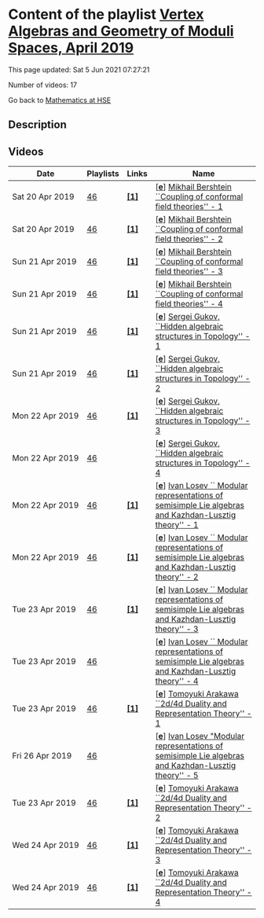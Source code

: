 # Content of the playlist [Vertex Algebras and Geometry of Moduli Spaces, April 2019](https://youtube.com/playlist?list=PLq3E5oubNNoCvEGe2v8NBZvLlQcX_3IQN)

This page updated: Sat 5 Jun 2021 07:27:21

Number of videos: 17

Go back to [Mathematics at HSE](./README.md)

## Description



## Videos

|Date|Playlists|Links|Name|
|---|---|---|---|
| Sat&nbsp;20&nbsp;Apr&nbsp;2019 | [46](./playlists/46.md "Vertex Algebras and Geometry of Moduli Spaces, April 2019") | [**[1]**](https://mf.hse.ru/en/announcements/253894100.html) | [[**e**](https://studio.youtube.com/video/okgqppOAcSY/edit)] [Mikhail Bershtein ``Coupling of conformal field theories'' - 1](https://youtube.com/watch?v=okgqppOAcSY&list=PLq3E5oubNNoCvEGe2v8NBZvLlQcX_3IQN "International conference \"Vertex Algebras and Geometry of Moduli Spaces\", https://mf.hse.ru/en/announcements/253894100.html") |
| Sat&nbsp;20&nbsp;Apr&nbsp;2019 | [46](./playlists/46.md "Vertex Algebras and Geometry of Moduli Spaces, April 2019") | [**[1]**](https://mf.hse.ru/en/announcements/253894100.html) | [[**e**](https://studio.youtube.com/video/lQ2gN7dXoPU/edit)] [Mikhail Bershtein ``Coupling of conformal field theories'' - 2](https://youtube.com/watch?v=lQ2gN7dXoPU&list=PLq3E5oubNNoCvEGe2v8NBZvLlQcX_3IQN "International conference \"Vertex Algebras and Geometry of Moduli Spaces\", https://mf.hse.ru/en/announcements/253894100.html  Unfortunately sound disappeared around 40:00.") |
| Sun&nbsp;21&nbsp;Apr&nbsp;2019 | [46](./playlists/46.md "Vertex Algebras and Geometry of Moduli Spaces, April 2019") | [**[1]**](https://mf.hse.ru/en/announcements/253894100.html) | [[**e**](https://studio.youtube.com/video/n1eWRDg9lns/edit)] [Mikhail Bershtein ``Coupling of conformal field theories'' - 3](https://youtube.com/watch?v=n1eWRDg9lns&list=PLq3E5oubNNoCvEGe2v8NBZvLlQcX_3IQN "International conference \"Vertex Algebras and Geometry of Moduli Spaces\", https://mf.hse.ru/en/announcements/253894100.html") |
| Sun&nbsp;21&nbsp;Apr&nbsp;2019 | [46](./playlists/46.md "Vertex Algebras and Geometry of Moduli Spaces, April 2019") | [**[1]**](https://mf.hse.ru/en/announcements/253894100.html) | [[**e**](https://studio.youtube.com/video/mvhqpojFuuQ/edit)] [Mikhail Bershtein ``Coupling of conformal field theories'' - 4](https://youtube.com/watch?v=mvhqpojFuuQ&list=PLq3E5oubNNoCvEGe2v8NBZvLlQcX_3IQN "International conference \"Vertex Algebras and Geometry of Moduli Spaces\", https://mf.hse.ru/en/announcements/253894100.html") |
| Sun&nbsp;21&nbsp;Apr&nbsp;2019 | [46](./playlists/46.md "Vertex Algebras and Geometry of Moduli Spaces, April 2019") | [**[1]**](https://mf.hse.ru/en/announcements/253894100.html) | [[**e**](https://studio.youtube.com/video/eeRtDDyY-TU/edit)] [Sergei Gukov, ``Hidden algebraic structures in Topology'' - 1](https://youtube.com/watch?v=eeRtDDyY-TU&list=PLq3E5oubNNoCvEGe2v8NBZvLlQcX_3IQN "International conference \"Vertex Algebras and Geometry of Moduli Spaces\", https://mf.hse.ru/en/announcements/253894100.html") |
| Sun&nbsp;21&nbsp;Apr&nbsp;2019 | [46](./playlists/46.md "Vertex Algebras and Geometry of Moduli Spaces, April 2019") | [**[1]**](https://mf.hse.ru/en/announcements/253894100.html) | [[**e**](https://studio.youtube.com/video/y134VCm8ZZY/edit)] [Sergei Gukov, ``Hidden algebraic structures in Topology'' - 2](https://youtube.com/watch?v=y134VCm8ZZY&list=PLq3E5oubNNoCvEGe2v8NBZvLlQcX_3IQN "International conference \"Vertex Algebras and Geometry of Moduli Spaces\", https://mf.hse.ru/en/announcements/253894100.html") |
| Mon&nbsp;22&nbsp;Apr&nbsp;2019 | [46](./playlists/46.md "Vertex Algebras and Geometry of Moduli Spaces, April 2019") | [**[1]**](https://mf.hse.ru/en/announcements/253894100.html) | [[**e**](https://studio.youtube.com/video/izqh19-jBoc/edit)] [Sergei Gukov, ``Hidden algebraic structures in Topology''   - 3](https://youtube.com/watch?v=izqh19-jBoc&list=PLq3E5oubNNoCvEGe2v8NBZvLlQcX_3IQN "International conference \"Vertex Algebras and Geometry of Moduli Spaces\", https://mf.hse.ru/en/announcements/253894100.html") |
| Mon&nbsp;22&nbsp;Apr&nbsp;2019 | [46](./playlists/46.md "Vertex Algebras and Geometry of Moduli Spaces, April 2019") |  | [[**e**](https://studio.youtube.com/video/stSYA_ONhsw/edit)] [Sergei Gukov, ``Hidden algebraic structures in Topology''   - 4](https://youtube.com/watch?v=stSYA_ONhsw&list=PLq3E5oubNNoCvEGe2v8NBZvLlQcX_3IQN "") |
| Mon&nbsp;22&nbsp;Apr&nbsp;2019 | [46](./playlists/46.md "Vertex Algebras and Geometry of Moduli Spaces, April 2019") | [**[1]**](https://mf.hse.ru/en/announcements/253894100.html) | [[**e**](https://studio.youtube.com/video/f8pCSgBz2DY/edit)] [Ivan Losev `` Modular representations of semisimple Lie algebras and Kazhdan-Lusztig theory''   - 1](https://youtube.com/watch?v=f8pCSgBz2DY&list=PLq3E5oubNNoCvEGe2v8NBZvLlQcX_3IQN "International conference \"Vertex Algebras and Geometry of Moduli Spaces\", https://mf.hse.ru/en/announcements/253894100.html") |
| Mon&nbsp;22&nbsp;Apr&nbsp;2019 | [46](./playlists/46.md "Vertex Algebras and Geometry of Moduli Spaces, April 2019") | [**[1]**](https://mf.hse.ru/en/announcements/253894100.html) | [[**e**](https://studio.youtube.com/video/ASqe-A3LBvI/edit)] [Ivan Losev `` Modular representations of semisimple Lie algebras and Kazhdan-Lusztig theory''   - 2](https://youtube.com/watch?v=ASqe-A3LBvI&list=PLq3E5oubNNoCvEGe2v8NBZvLlQcX_3IQN "International conference \"Vertex Algebras and Geometry of Moduli Spaces\", https://mf.hse.ru/en/announcements/253894100.html") |
| Tue&nbsp;23&nbsp;Apr&nbsp;2019 | [46](./playlists/46.md "Vertex Algebras and Geometry of Moduli Spaces, April 2019") | [**[1]**](https://mf.hse.ru/en/announcements/253894100.html) | [[**e**](https://studio.youtube.com/video/7OEgTTWUuXs/edit)] [Ivan Losev `` Modular representations of semisimple Lie algebras and Kazhdan-Lusztig theory'' - 3](https://youtube.com/watch?v=7OEgTTWUuXs&list=PLq3E5oubNNoCvEGe2v8NBZvLlQcX_3IQN "International conference \"Vertex Algebras and Geometry of Moduli Spaces\", https://mf.hse.ru/en/announcements/253894100.html") |
| Tue&nbsp;23&nbsp;Apr&nbsp;2019 | [46](./playlists/46.md "Vertex Algebras and Geometry of Moduli Spaces, April 2019") |  | [[**e**](https://studio.youtube.com/video/YwDCxZJeyRQ/edit)] [Ivan Losev `` Modular representations of semisimple Lie algebras and Kazhdan-Lusztig theory'' - 4](https://youtube.com/watch?v=YwDCxZJeyRQ&list=PLq3E5oubNNoCvEGe2v8NBZvLlQcX_3IQN "Forth lecture by Ivan Losev. Two realization of affine Hecke algebra; categorefication of their equivalence due to Bezrukavnikov.") |
| Tue&nbsp;23&nbsp;Apr&nbsp;2019 | [46](./playlists/46.md "Vertex Algebras and Geometry of Moduli Spaces, April 2019") | [**[1]**](https://mf.hse.ru/en/announcements/253894100.html) | [[**e**](https://studio.youtube.com/video/CB1AVDCsplU/edit)] [Tomoyuki Arakawa ``2d/4d Duality and Representation Theory''  - 1](https://youtube.com/watch?v=CB1AVDCsplU&list=PLq3E5oubNNoCvEGe2v8NBZvLlQcX_3IQN "International conference \"Vertex Algebras and Geometry of Moduli Spaces\", https://mf.hse.ru/en/announcements/253894100.html") |
| Fri&nbsp;26&nbsp;Apr&nbsp;2019 | [46](./playlists/46.md "Vertex Algebras and Geometry of Moduli Spaces, April 2019") |  | [[**e**](https://studio.youtube.com/video/WwRf_qmcgng/edit)] [Ivan Losev "Modular representations of semisimple Lie algebras and Kazhdan-Lusztig theory'' - 5](https://youtube.com/watch?v=WwRf_qmcgng&list=PLq3E5oubNNoCvEGe2v8NBZvLlQcX_3IQN "") |
| Tue&nbsp;23&nbsp;Apr&nbsp;2019 | [46](./playlists/46.md "Vertex Algebras and Geometry of Moduli Spaces, April 2019") | [**[1]**](https://mf.hse.ru/en/announcements/253894100.html) | [[**e**](https://studio.youtube.com/video/uVLm41colUY/edit)] [Tomoyuki Arakawa ``2d/4d Duality and Representation Theory'' - 2](https://youtube.com/watch?v=uVLm41colUY&list=PLq3E5oubNNoCvEGe2v8NBZvLlQcX_3IQN "International conference \"Vertex Algebras and Geometry of Moduli Spaces\", https://mf.hse.ru/en/announcements/253894100.html") |
| Wed&nbsp;24&nbsp;Apr&nbsp;2019 | [46](./playlists/46.md "Vertex Algebras and Geometry of Moduli Spaces, April 2019") | [**[1]**](https://mf.hse.ru/en/announcements/253894100.html) | [[**e**](https://studio.youtube.com/video/TrwF7_qkDT0/edit)] [Tomoyuki Arakawa ``2d/4d Duality and Representation Theory'' - 3](https://youtube.com/watch?v=TrwF7_qkDT0&list=PLq3E5oubNNoCvEGe2v8NBZvLlQcX_3IQN "International conference \"Vertex Algebras and Geometry of Moduli Spaces\", https://mf.hse.ru/en/announcements/253894100.html") |
| Wed&nbsp;24&nbsp;Apr&nbsp;2019 | [46](./playlists/46.md "Vertex Algebras and Geometry of Moduli Spaces, April 2019") | [**[1]**](https://mf.hse.ru/en/announcements/253894100.html) | [[**e**](https://studio.youtube.com/video/8f2qfINkdys/edit)] [Tomoyuki Arakawa ``2d/4d Duality and Representation Theory'' - 4](https://youtube.com/watch?v=8f2qfINkdys&list=PLq3E5oubNNoCvEGe2v8NBZvLlQcX_3IQN "International conference \"Vertex Algebras and Geometry of Moduli Spaces\", https://mf.hse.ru/en/announcements/253894100.html") |
